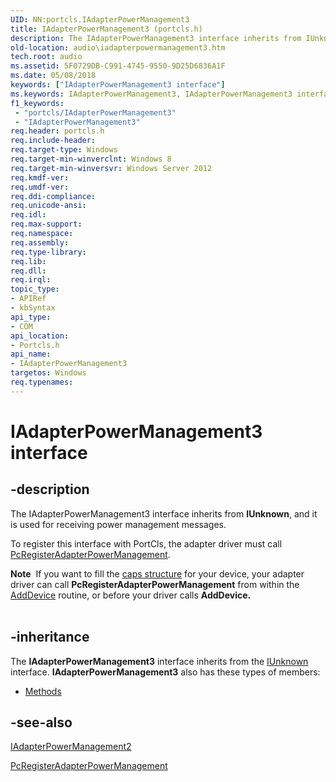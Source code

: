 ```yaml
---
UID: NN:portcls.IAdapterPowerManagement3
title: IAdapterPowerManagement3 (portcls.h)
description: The IAdapterPowerManagement3 interface inherits from IUnknown, and it is used for receiving power management messages.
old-location: audio\iadapterpowermanagement3.htm
tech.root: audio
ms.assetid: 5F0729DB-C991-4745-9550-9D25D6836A1F
ms.date: 05/08/2018
keywords: ["IAdapterPowerManagement3 interface"]
ms.keywords: IAdapterPowerManagement3, IAdapterPowerManagement3 interface [Audio Devices], IAdapterPowerManagement3 interface [Audio Devices],described, audio.iadapterpowermanagement3, portcls/IAdapterPowerManagement3
f1_keywords:
 - "portcls/IAdapterPowerManagement3"
 - "IAdapterPowerManagement3"
req.header: portcls.h
req.include-header: 
req.target-type: Windows
req.target-min-winverclnt: Windows 8
req.target-min-winversvr: Windows Server 2012
req.kmdf-ver: 
req.umdf-ver: 
req.ddi-compliance: 
req.unicode-ansi: 
req.idl: 
req.max-support: 
req.namespace: 
req.assembly: 
req.type-library: 
req.lib: 
req.dll: 
req.irql: 
topic_type:
- APIRef
- kbSyntax
api_type:
- COM
api_location:
- Portcls.h
api_name:
- IAdapterPowerManagement3
targetos: Windows
req.typenames: 
---
```


# IAdapterPowerManagement3 interface


## -description


The IAdapterPowerManagement3 interface inherits from <b>IUnknown</b>, and it is used for receiving power management messages.

To register this interface with PortCls, the adapter driver must call  <a href="https://docs.microsoft.com/windows-hardware/drivers/ddi/portcls/nf-portcls-pcregisteradapterpowermanagement">PcRegisterAdapterPowerManagement</a>.
<div class="alert"><b>Note</b>  If you want to fill the <a href="https://go.microsoft.com/fwlink/p/?linkid=143127">caps structure</a> for your device, your adapter driver can call <b>PcRegisterAdapterPowerManagement</b> from within the <a href="https://docs.microsoft.com/windows-hardware/drivers/ddi/wdm/nc-wdm-driver_add_device">AddDevice</a> routine, or before your driver calls <b>AddDevice.</b></div><div> </div>

## -inheritance

The <b xmlns:loc="http://microsoft.com/wdcml/l10n">IAdapterPowerManagement3</b> interface inherits from the <a href="https://docs.microsoft.com/windows/win32/api/unknwn/nn-unknwn-iunknown">IUnknown</a> interface. <b>IAdapterPowerManagement3</b> also has these types of members:
<ul>
<li><a href="https://docs.microsoft.com/">Methods</a></li>
</ul>

## -see-also




<a href="https://docs.microsoft.com/windows-hardware/drivers/ddi/portcls/nn-portcls-iadapterpowermanagement2">IAdapterPowerManagement2</a>



<a href="https://docs.microsoft.com/windows-hardware/drivers/ddi/portcls/nf-portcls-pcregisteradapterpowermanagement">PcRegisterAdapterPowerManagement</a>
 

 

